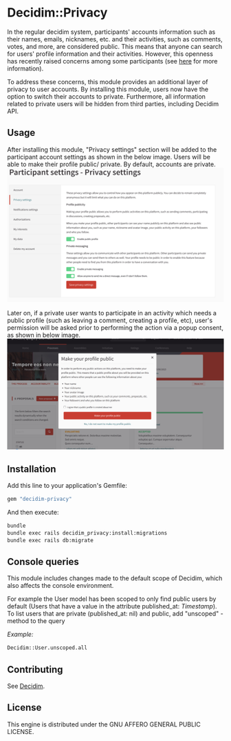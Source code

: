# Decidim::Privacy

In the regular decidim system, participants' accounts information such as their names, emails, nicknames, etc. and their activities, such as comments, votes, and more, are considered public. This means that anyone can search for users' profile information and their activities. However, this openness has recently raised concerns among some participants (see [here](https://www.hel.fi/en/news/personal-data-breach-at-omastadihelfi-corrective-measures-have-been-taken) for more information).

To address these concerns, this module provides an additional layer of privacy to user accounts. By installing this module, users now have the option to switch their accounts to private. Furthermore, all information related to private users will be hidden from third parties, including Decidim API.

## Usage

After installing this module, "Privacy settings" section will be added to the participant account settings as shown in the below image. Users will be able to make their profile public/ private. By default, accounts are private.
![Privacy settings added to the participant's account settings](docs/privacy_settings.png)

Later on, if a private user wants to participate in an activity which needs a public profile (such as leaving a comment, creating a profile, etc), user's permission will be asked prior to performing the action via a popup consent, as shown in below image.
![Popup opened for a private user wanting to create a new proposal](docs/public_profile_popup.png)


## Installation

Add this line to your application's Gemfile:

```ruby
gem "decidim-privacy"
```

And then execute:

```bash
bundle
bundle exec rails decidim_privacy:install:migrations
bundle exec rails db:migrate
```

## Console queries

This module includes changes made to the default scope
of Decidim, which also affects the console environment.

For example the User model has been scoped to only find
public users by default (Users that have a value in the attribute
published_at: *Timestamp*). To list users that are private (published_at: nil)
and public, add "unscoped" -method to the query

*Example:*

```bash
Decidim::User.unscoped.all
```

## Contributing

See [Decidim](https://github.com/decidim/decidim).

## License

This engine is distributed under the GNU AFFERO GENERAL PUBLIC LICENSE.

